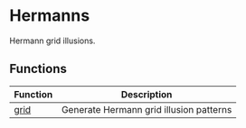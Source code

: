 # Hermanns

Hermann grid illusions.

## Functions

| Function | Description |
|----------|-------------|
| [grid](grid.md) | Generate Hermann grid illusion patterns |
